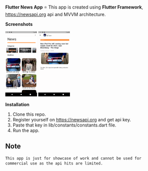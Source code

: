 **Flutter News App** :star:
    This app is created using **Flutter Framework**, https://newsapi.org api and MVVM architecture.
 
**Screenshots**
      <p float="left">
  <img src="https://github.com/AliYar-Khan/Flutter-News-App-MVVM/blob/main/Screenshots/Screenshot_20210412_131613.png" width="100" />
  <img src="https://github.com/AliYar-Khan/Flutter-News-App-MVVM/blob/main/Screenshots/Screenshot_20210412_131657.png" width="100" /> 
</p>

**Installation**

1. Clone this repo.
2. Register yourself on https://newsapi.org and get api key.
3. Paste that key in lib/constants/constants.dart file.
4. Run the app.
    
    

## Note
    This app is just for showcase of work and cannot be used for commercial use as the api hits are limited.
